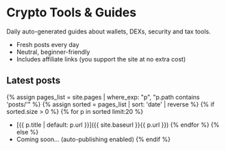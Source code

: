 # Crypto Tools & Guides

Daily auto-generated guides about wallets, DEXs, security and tax tools.

- Fresh posts every day
- Neutral, beginner-friendly
- Includes affiliate links (you support the site at no extra cost)

## Latest posts

{% assign pages_list = site.pages | where_exp: "p", "p.path contains 'posts/'" %}
{% assign sorted = pages_list | sort: 'date' | reverse %}
{% if sorted.size > 0 %}
{% for p in sorted limit:20 %}
- [{{ p.title | default: p.url }}]({{ site.baseurl }}{{ p.url }})
{% endfor %}
{% else %}
- Coming soon... (auto-publishing enabled)
{% endif %}
